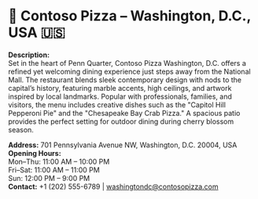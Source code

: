 # 📍 Contoso Pizza – Washington, D.C., USA 🇺🇸

**Description:**  
Set in the heart of Penn Quarter, Contoso Pizza Washington, D.C. offers a refined yet welcoming dining experience just steps away from the National Mall. The restaurant blends sleek contemporary design with nods to the capital’s history, featuring marble accents, high ceilings, and artwork inspired by local landmarks. Popular with professionals, families, and visitors, the menu includes creative dishes such as the "Capitol Hill Pepperoni Pie" and the "Chesapeake Bay Crab Pizza." A spacious patio provides the perfect setting for outdoor dining during cherry blossom season.  

**Address:** 701 Pennsylvania Avenue NW, Washington, D.C. 20004, USA  
**Opening Hours:**  
Mon–Thu: 11:00 AM – 10:00 PM  
Fri–Sat: 11:00 AM – 11:00 PM  
Sun: 12:00 PM – 9:00 PM  
**Contact:** +1 (202) 555-6789 | washingtondc@contosopizza.com
